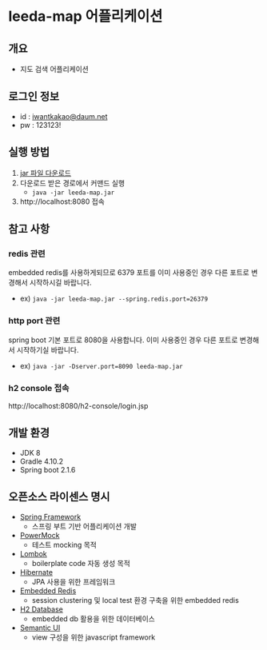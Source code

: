 # leeda-map 어플리케이션
## 개요
- 지도 검색 어플리케이션

## 로그인 정보
- id : iwantkakao@daum.net
- pw : 123123!

## 실행 방법
1. [jar 파일 다운로드](https://github.com/blackstoneroad/leeda-map/releases/download/0.0.1-SNAPSHOT/leeda-map.jar)
2. 다운로드 받은 경로에서 커맨드 실행
    - `java -jar leeda-map.jar`
3. http://localhost:8080 접속
    
## 참고 사항
### redis 관련  
embedded redis를 사용하게되므로 6379 포트를 이미 사용중인 경우 다른 포트로 변경해서 시작하시길 바랍니다.  
- ex) `java -jar leeda-map.jar --spring.redis.port=26379`

### http port 관련
spring boot 기본 포트로 8080을 사용합니다. 이미 사용중인 경우 다른 포트로 변경해서 시작하기실 바랍니다.
- ex) `java -jar -Dserver.port=8090 leeda-map.jar`

### h2 console 접속
http://localhost:8080/h2-console/login.jsp

## 개발 환경
- JDK 8
- Gradle 4.10.2
- Spring boot 2.1.6
 
## 오픈소스 라이센스 명시
- [Spring Framework](https://spring.io/)
    - 스프링 부트 기반 어플리케이션 개발
- [PowerMock](https://github.com/powermock/powermock)
    - 테스트 mocking 목적
- [Lombok](https://projectlombok.org/)
    - boilerplate code 자동 생성 목적
- [Hibernate](https://hibernate.org/)
    - JPA 사용을 위한 프레임워크
- [Embedded Redis](https://github.com/ozimov/embedded-redis)
    - session clustering 및 local test 환경 구축을 위한 embedded redis
- [H2 Database](https://www.h2database.com/html/main.html)
    - embedded db 활용을 위한 데이터베이스
- [Semantic UI](https://semantic-ui.com)
    - view 구성을 위한 javascript framework
    
